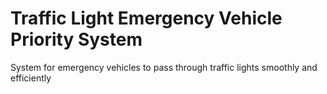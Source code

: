 # Traffic Light Emergency Vehicle Priority System
 System for emergency vehicles to pass through traffic lights smoothly and efficiently
